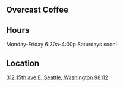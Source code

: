 ## Overcast Coffee

## Hours
Monday-Friday 6:30a-4:00p
Saturdays soon!

## Location
[312 15th ave E, Seattle, Washington 98112](https://goo.gl/maps/Q6JbtJcBRuD5KVTt9)
